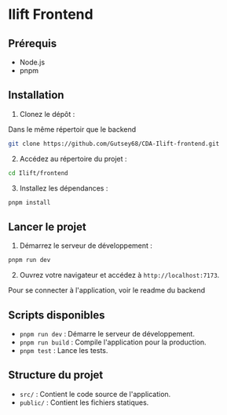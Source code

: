 # Ilift Frontend

## Prérequis

- Node.js
- pnpm

## Installation

1. Clonez le dépôt :

Dans le même répertoir que le backend

```bash
git clone https://github.com/Gutsey68/CDA-Ilift-frontend.git
```

2. Accédez au répertoire du projet :

```bash
cd Ilift/frontend
```

3. Installez les dépendances :

```bash
pnpm install
```

## Lancer le projet

1. Démarrez le serveur de développement :

```bash
pnpm run dev
```

2. Ouvrez votre navigateur et accédez à `http://localhost:7173`.

Pour se connecter à l'application, voir le readme du backend

## Scripts disponibles

- `pnpm run dev` : Démarre le serveur de développement.
- `pnpm run build` : Compile l'application pour la production.
- `pnpm test` : Lance les tests.

## Structure du projet

- `src/` : Contient le code source de l'application.
- `public/` : Contient les fichiers statiques.
